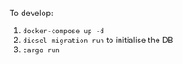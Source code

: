 To develop:

1. `docker-compose up -d`
2. `diesel migration run` to initialise the DB
3. `cargo run`
